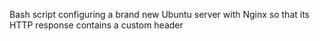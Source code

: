 Bash script configuring a brand new Ubuntu server with Nginx so that its HTTP response contains a custom header
